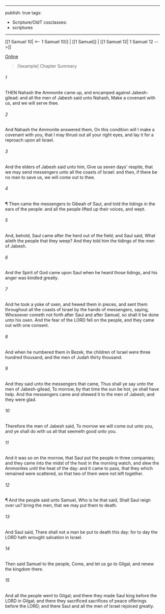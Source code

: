 

---
publish: true
tags:
  - Scripture/OldT
cssclasses:
  - scriptures
---
[[1 Samuel 10| <-- 1 Samuel 10]] | [[1 Samuel]] | [[1 Samuel 12| 1 Samuel 12 -->]]

[Online](https://churchofjesuschrist.org/study/scriptures/ot/1-sam/11?lang=eng)

>[!example] Chapter Summary
>
###### 1
THEN Nahash the Ammonite came up, and encamped against Jabesh-gilead: and all the men of Jabesh said unto Nahash, Make a covenant with us, and we will serve thee.
###### 2
And Nahash the Ammonite answered them, On this condition will I make a covenant with you, that I may thrust out all your right eyes, and lay it for a reproach upon all Israel.
###### 3
And the elders of Jabesh said unto him, Give us seven days' respite, that we may send messengers unto all the coasts of Israel: and then, if there be no man to save us, we will come out to thee.
###### 4
¶ Then came the messengers to Gibeah of Saul, and told the tidings in the ears of the people: and all the people lifted up their voices, and wept.
###### 5
And, behold, Saul came after the herd out of the field; and Saul said, What aileth the people that they weep?  And they told him the tidings of the men of Jabesh.
###### 6
And the Spirit of God came upon Saul when he heard those tidings, and his anger was kindled greatly.
###### 7
And he took a yoke of oxen, and hewed them in pieces, and sent them throughout all the coasts of Israel by the hands of messengers, saying, Whosoever cometh not forth after Saul and after Samuel, so shall it be done unto his oxen.  And the fear of the LORD fell on the people, and they came out with one consent.
###### 8
And when he numbered them in Bezek, the children of Israel were three hundred thousand, and the men of Judah thirty thousand.
###### 9
And they said unto the messengers that came, Thus shall ye say unto the men of Jabesh-gilead, To morrow, by that time the sun be hot, ye shall have help.  And the messengers came and shewed it to the men of Jabesh; and they were glad.
###### 10
Therefore the men of Jabesh said, To morrow we will come out unto you, and ye shall do with us all that seemeth good unto you.
###### 11
And it was so on the morrow, that Saul put the people in three companies; and they came into the midst of the host in the morning watch, and slew the Ammonites until the heat of the day: and it came to pass, that they which remained were scattered, so that two of them were not left together.
###### 12
¶ And the people said unto Samuel, Who is he that said, Shall Saul reign over us?  bring the men, that we may put them to death.
###### 13
And Saul said, There shall not a man be put to death this day: for to day the LORD hath wrought salvation in Israel.
###### 14
Then said Samuel to the people, Come, and let us go to Gilgal, and renew the kingdom there.
###### 15
And all the people went to Gilgal; and there they made Saul king before the LORD in Gilgal; and there they sacrificed sacrifices of peace offerings before the LORD; and there Saul and all the men of Israel rejoiced greatly.



